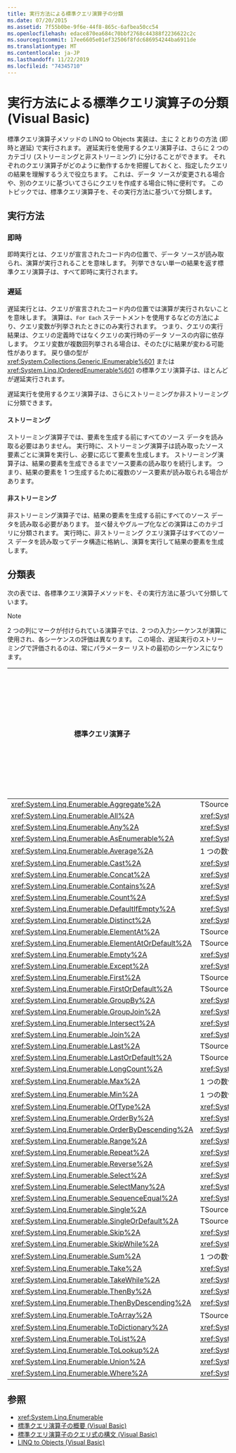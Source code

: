 ```yaml
---
title: 実行方法による標準クエリ演算子の分類
ms.date: 07/20/2015
ms.assetid: 7f55b0be-9f6e-44f8-865c-6afbea50cc54
ms.openlocfilehash: edace870ea684c70bbf2768c44388f2236622c2c
ms.sourcegitcommit: 17ee6605e01ef32506f8fdc686954244ba6911de
ms.translationtype: MT
ms.contentlocale: ja-JP
ms.lasthandoff: 11/22/2019
ms.locfileid: "74345710"
---
```

# <a name="classification-of-standard-query-operators-by-manner-of-execution-visual-basic"></a>実行方法による標準クエリ演算子の分類 (Visual Basic)
標準クエリ演算子メソッドの LINQ to Objects 実装は、主に 2 とおりの方法 (即時と遅延) で実行されます。 遅延実行を使用するクエリ演算子は、さらに 2 つのカテゴリ (ストリーミングと非ストリーミング) に分けることができます。 それぞれのクエリ演算子がどのように動作するかを把握しておくと、指定したクエリの結果を理解するうえで役立ちます。 これは、データ ソースが変更される場合や、別のクエリに基づいてさらにクエリを作成する場合に特に便利です。 このトピックでは、標準クエリ演算子を、その実行方法に基づいて分類します。  
  
## <a name="manners-of-execution"></a>実行方法  
  
### <a name="immediate"></a>即時  
 即時実行とは、クエリが宣言されたコード内の位置で、データ ソースが読み取られ、演算が実行されることを意味します。 列挙できない単一の結果を返す標準クエリ演算子は、すべて即時に実行されます。  
  
### <a name="deferred"></a>遅延  
 遅延実行とは、クエリが宣言されたコード内の位置では演算が実行されないことを意味します。 演算は、`For Each` ステートメントを使用するなどの方法により、クエリ変数が列挙されたときにのみ実行されます。 つまり、クエリの実行結果は、クエリの定義時ではなくクエリの実行時のデータ ソースの内容に依存します。 クエリ変数が複数回列挙される場合は、そのたびに結果が変わる可能性があります。 戻り値の型が <xref:System.Collections.Generic.IEnumerable%601> または <xref:System.Linq.IOrderedEnumerable%601> の標準クエリ演算子は、ほとんどが遅延実行されます。  
  
 遅延実行を使用するクエリ演算子は、さらにストリーミングか非ストリーミングに分類できます。  
  
#### <a name="streaming"></a>ストリーミング  
 ストリーミング演算子では、要素を生成する前にすべてのソース データを読み取る必要はありません。 実行時に、ストリーミング演算子は読み取ったソース要素ごとに演算を実行し、必要に応じて要素を生成します。 ストリーミング演算子は、結果の要素を生成できるまでソース要素の読み取りを続行します。 つまり、結果の要素を 1 つ生成するために複数のソース要素が読み取られる場合があります。  
  
#### <a name="non-streaming"></a>非ストリーミング  
 非ストリーミング演算子では、結果の要素を生成する前にすべてのソース データを読み取る必要があります。 並べ替えやグループ化などの演算はこのカテゴリに分類されます。 実行時に、非ストリーミング クエリ演算子はすべてのソース データを読み取ってデータ構造に格納し、演算を実行して結果の要素を生成します。  
  
## <a name="classification-table"></a>分類表  
 次の表では、各標準クエリ演算子メソッドを、その実行方法に基づいて分類しています。  
  
> [!NOTE]
> 2 つの列にマークが付けられている演算子では、2 つの入力シーケンスが演算に使用され、各シーケンスの評価は異なります。 この場合、遅延実行のストリーミングで評価されるのは、常にパラメーター リストの最初のシーケンスになります。  
  
|標準クエリ演算子|戻り値の型|即時実行|遅延実行 (ストリーミング)|遅延実行 (非ストリーミング)|  
|-----------------------------|-----------------|-------------------------|----------------------------------|---------------------------------------|  
|<xref:System.Linq.Enumerable.Aggregate%2A>|TSource|X|||  
|<xref:System.Linq.Enumerable.All%2A>|<xref:System.Boolean>|X|||  
|<xref:System.Linq.Enumerable.Any%2A>|<xref:System.Boolean>|X|||  
|<xref:System.Linq.Enumerable.AsEnumerable%2A>|<xref:System.Collections.Generic.IEnumerable%601>||X||  
|<xref:System.Linq.Enumerable.Average%2A>|1 つの数値|X|||  
|<xref:System.Linq.Enumerable.Cast%2A>|<xref:System.Collections.Generic.IEnumerable%601>||X||  
|<xref:System.Linq.Enumerable.Concat%2A>|<xref:System.Collections.Generic.IEnumerable%601>||X||  
|<xref:System.Linq.Enumerable.Contains%2A>|<xref:System.Boolean>|X|||  
|<xref:System.Linq.Enumerable.Count%2A>|<xref:System.Int32>|X|||  
|<xref:System.Linq.Enumerable.DefaultIfEmpty%2A>|<xref:System.Collections.Generic.IEnumerable%601>||X||  
|<xref:System.Linq.Enumerable.Distinct%2A>|<xref:System.Collections.Generic.IEnumerable%601>||X||  
|<xref:System.Linq.Enumerable.ElementAt%2A>|TSource|X|||  
|<xref:System.Linq.Enumerable.ElementAtOrDefault%2A>|TSource|X|||  
|<xref:System.Linq.Enumerable.Empty%2A>|<xref:System.Collections.Generic.IEnumerable%601>|X|||  
|<xref:System.Linq.Enumerable.Except%2A>|<xref:System.Collections.Generic.IEnumerable%601>||X|X|  
|<xref:System.Linq.Enumerable.First%2A>|TSource|X|||  
|<xref:System.Linq.Enumerable.FirstOrDefault%2A>|TSource|X|||  
|<xref:System.Linq.Enumerable.GroupBy%2A>|<xref:System.Collections.Generic.IEnumerable%601>|||X|  
|<xref:System.Linq.Enumerable.GroupJoin%2A>|<xref:System.Collections.Generic.IEnumerable%601>||X|X|  
<xref:System.Linq.Enumerable.Intersect%2A>|<xref:System.Collections.Generic.IEnumerable%601>||X|X|  
|<xref:System.Linq.Enumerable.Join%2A>|<xref:System.Collections.Generic.IEnumerable%601>||X|X|  
|<xref:System.Linq.Enumerable.Last%2A>|TSource|X|||  
|<xref:System.Linq.Enumerable.LastOrDefault%2A>|TSource|X|||  
|<xref:System.Linq.Enumerable.LongCount%2A>|<xref:System.Int64>|X|||  
|<xref:System.Linq.Enumerable.Max%2A>|1 つの数値、TSource、または TResult|X|||  
|<xref:System.Linq.Enumerable.Min%2A>|1 つの数値、TSource、または TResult|X|||  
|<xref:System.Linq.Enumerable.OfType%2A>|<xref:System.Collections.Generic.IEnumerable%601>||X||  
|<xref:System.Linq.Enumerable.OrderBy%2A>|<xref:System.Linq.IOrderedEnumerable%601>|||X|  
|<xref:System.Linq.Enumerable.OrderByDescending%2A>|<xref:System.Linq.IOrderedEnumerable%601>|||X|  
|<xref:System.Linq.Enumerable.Range%2A>|<xref:System.Collections.Generic.IEnumerable%601>||X||  
|<xref:System.Linq.Enumerable.Repeat%2A>|<xref:System.Collections.Generic.IEnumerable%601>||X||  
|<xref:System.Linq.Enumerable.Reverse%2A>|<xref:System.Collections.Generic.IEnumerable%601>|||X|  
|<xref:System.Linq.Enumerable.Select%2A>|<xref:System.Collections.Generic.IEnumerable%601>||X||  
|<xref:System.Linq.Enumerable.SelectMany%2A>|<xref:System.Collections.Generic.IEnumerable%601>||X||  
|<xref:System.Linq.Enumerable.SequenceEqual%2A>|<xref:System.Boolean>|X|||  
|<xref:System.Linq.Enumerable.Single%2A>|TSource|X|||  
|<xref:System.Linq.Enumerable.SingleOrDefault%2A>|TSource|X|||  
|<xref:System.Linq.Enumerable.Skip%2A>|<xref:System.Collections.Generic.IEnumerable%601>||X||  
|<xref:System.Linq.Enumerable.SkipWhile%2A>|<xref:System.Collections.Generic.IEnumerable%601>||X||  
|<xref:System.Linq.Enumerable.Sum%2A>|1 つの数値|X|||  
|<xref:System.Linq.Enumerable.Take%2A>|<xref:System.Collections.Generic.IEnumerable%601>||X||  
<xref:System.Linq.Enumerable.TakeWhile%2A>|<xref:System.Collections.Generic.IEnumerable%601>||X||  
|<xref:System.Linq.Enumerable.ThenBy%2A>|<xref:System.Linq.IOrderedEnumerable%601>|||X|  
|<xref:System.Linq.Enumerable.ThenByDescending%2A>|<xref:System.Linq.IOrderedEnumerable%601>|||X|  
|<xref:System.Linq.Enumerable.ToArray%2A>|TSource 配列|X|||  
|<xref:System.Linq.Enumerable.ToDictionary%2A>|<xref:System.Collections.Generic.Dictionary%602>|X|||  
|<xref:System.Linq.Enumerable.ToList%2A>|<xref:System.Collections.Generic.IList%601>|X|||  
|<xref:System.Linq.Enumerable.ToLookup%2A>|<xref:System.Linq.ILookup%602>|X|||  
|<xref:System.Linq.Enumerable.Union%2A>|<xref:System.Collections.Generic.IEnumerable%601>||X||  
|<xref:System.Linq.Enumerable.Where%2A>|<xref:System.Collections.Generic.IEnumerable%601>||X||  
  
## <a name="see-also"></a>参照

- <xref:System.Linq.Enumerable>
- [標準クエリ演算子の概要 (Visual Basic)](../../../../visual-basic/programming-guide/concepts/linq/standard-query-operators-overview.md)
- [標準クエリ演算子のクエリ式の構文 (Visual Basic)](../../../../visual-basic/programming-guide/concepts/linq/query-expression-syntax-for-standard-query-operators.md)
- [LINQ to Objects (Visual Basic)](../../../../visual-basic/programming-guide/concepts/linq/linq-to-objects.md)
